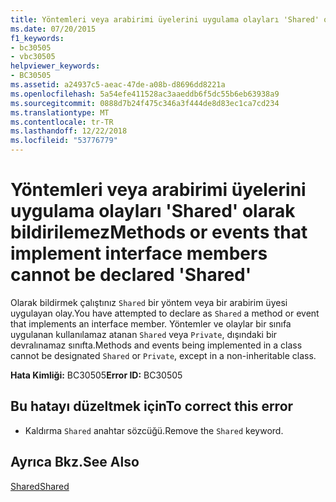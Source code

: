 ```yaml
---
title: Yöntemleri veya arabirimi üyelerini uygulama olayları 'Shared' olarak bildirilemez
ms.date: 07/20/2015
f1_keywords:
- bc30505
- vbc30505
helpviewer_keywords:
- BC30505
ms.assetid: a24937c5-aeac-47de-a08b-d8696dd8221a
ms.openlocfilehash: 5a54efe411528ac3aaeddb6f5dc55b6eb63938a9
ms.sourcegitcommit: 0888d7b24f475c346a3f444de8d83ec1ca7cd234
ms.translationtype: MT
ms.contentlocale: tr-TR
ms.lasthandoff: 12/22/2018
ms.locfileid: "53776779"
---
```

# <a name="methods-or-events-that-implement-interface-members-cannot-be-declared-shared"></a><span data-ttu-id="db906-102">Yöntemleri veya arabirimi üyelerini uygulama olayları 'Shared' olarak bildirilemez</span><span class="sxs-lookup"><span data-stu-id="db906-102">Methods or events that implement interface members cannot be declared 'Shared'</span></span>
<span data-ttu-id="db906-103">Olarak bildirmek çalıştınız `Shared` bir yöntem veya bir arabirim üyesi uygulayan olay.</span><span class="sxs-lookup"><span data-stu-id="db906-103">You have attempted to declare as `Shared` a method or event that implements an interface member.</span></span> <span data-ttu-id="db906-104">Yöntemler ve olaylar bir sınıfa uygulanan kullanılamaz atanan `Shared` veya `Private`, dışındaki bir devralınamaz sınıfta.</span><span class="sxs-lookup"><span data-stu-id="db906-104">Methods and events being implemented in a class cannot be designated `Shared` or `Private`, except in a non-inheritable class.</span></span>  
  
 <span data-ttu-id="db906-105">**Hata Kimliği:** BC30505</span><span class="sxs-lookup"><span data-stu-id="db906-105">**Error ID:** BC30505</span></span>  
  
## <a name="to-correct-this-error"></a><span data-ttu-id="db906-106">Bu hatayı düzeltmek için</span><span class="sxs-lookup"><span data-stu-id="db906-106">To correct this error</span></span>  
  
-   <span data-ttu-id="db906-107">Kaldırma `Shared` anahtar sözcüğü.</span><span class="sxs-lookup"><span data-stu-id="db906-107">Remove the `Shared` keyword.</span></span>  
  
## <a name="see-also"></a><span data-ttu-id="db906-108">Ayrıca Bkz.</span><span class="sxs-lookup"><span data-stu-id="db906-108">See Also</span></span>  
 [<span data-ttu-id="db906-109">Shared</span><span class="sxs-lookup"><span data-stu-id="db906-109">Shared</span></span>](../../visual-basic/language-reference/modifiers/shared.md)
